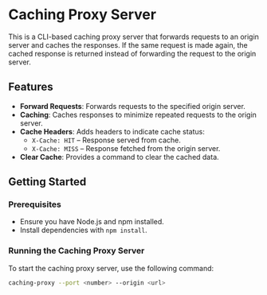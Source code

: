 # Caching Proxy Server

This is a CLI-based caching proxy server that forwards requests to an origin server and caches the responses. If the same request is made again, the cached response is returned instead of forwarding the request to the origin server.

## Features

- **Forward Requests**: Forwards requests to the specified origin server.
- **Caching**: Caches responses to minimize repeated requests to the origin server.
- **Cache Headers**: Adds headers to indicate cache status:
  - `X-Cache: HIT` – Response served from cache.
  - `X-Cache: MISS` – Response fetched from the origin server.
- **Clear Cache**: Provides a command to clear the cached data.

## Getting Started

### Prerequisites

- Ensure you have Node.js and npm installed.
- Install dependencies with `npm install`.

### Running the Caching Proxy Server

To start the caching proxy server, use the following command:

```bash
caching-proxy --port <number> --origin <url>
```
